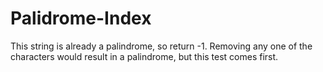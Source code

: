 # Palidrome-Index
This string is already a palindrome, so return -1. Removing any one of the characters would result in a palindrome, but this test comes first.
